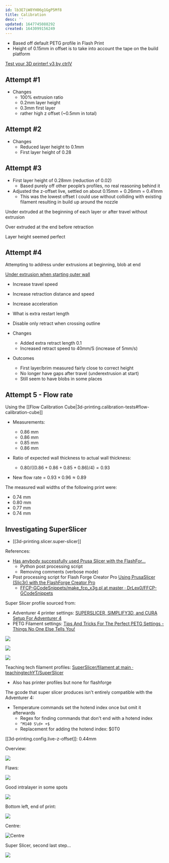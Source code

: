 ```yaml
---
id: lb3E7iW8YH06g1GgP5Mf8
title: Calibration
desc: ''
updated: 1647745088292
created: 1643099156249
---
```


- Based off default PETG profile in Flash Print
- Height of 0.15mm in offset is to take into account the tape on the build platform

[Test your 3D printer! v3 by ctrlV](https://www.thingiverse.com/thing:1363023/files)

## Attempt #1

- Changes
  - 100% extrusion ratio
  - 0.2mm layer height
  - 0.3mm first layer
  - rather high z offset (~0.5mm in total)

## Attempt #2

- Changes
  - Reduced layer height to 0.1mm
  - First layer height of 0.28

## Attempt #3

- First layer height of 0.28mm (reduction of 0.02)
  - Based purely off other people’s profiles, no real reasoning behind it
- Adjusted the z-offset live, settled on about 0.15mm + 0.26mm = 0.41mm
  - This was the lowest offset I could use without colliding with existing filament resulting in build up around the nozzle

Under extruded at the beginning of each layer or after travel without extrusion

Over extruded at the end before retraction

Layer height seemed perfect

## Attempt #4

Attempting to address under extrusions at beginning, blob at end

[Under extrusion when starting outer wall](https://3dprinting.stackexchange.com/a/10710)

- Increase travel speed
- Increase retraction distance and speed
- Increase acceleration
- What is extra restart length
- Disable only retract when crossing outline

- Changes
  - Added extra retract length 0.1
  - Increased retract speed to 40mm/S (increase of 5mm/s)

- Outcomes
  - First layer/brim measured fairly close to correct height
  - No longer have gaps after travel (underextrusion at start)
  - Still seem to have blobs in some places

## Attempt 5 - Flow rate

Using the [[Flow Calibration Cube|3d-printing.calibration-tests#flow-calibration-cube]]

- Measurements:

  - 0.86 mm
  - 0.86 mm
  - 0.85 mm
  - 0.86 mm

- Ratio of expected wall thickness to actual wall thickness:
  - $0.80/((0.86 +0.86 + 0.85 + 0.86)/4) = 0.93$
- New flow rate = $0.93 \times 0.96 \approx 0.89$

The measured wall widths of the following print were:

- 0.74 mm
- 0.80 mm
- 0.77 mm
- 0.74 mm


## Investigating SuperSlicer

- [[3d-printing.slicer.super-slicer]]

References:

- [Has anybody successfully used Prusa Slicer with the FlashFor...](https://forum.prusaprinters.org/forum/prusaslicer/has-anybody-successfully-used-prusa-slicer-with-the-flashforge-adventurer-3/)
  - Python post processing script
  - Removing comments (verbose mode)
- Post processing script for Flash Forge Creator Pro [Using PrusaSlicer (Slic3r) with the FlashForge Creator Pro](https://www.dr-lex.be/software/ffcp-slic3r-profiles.html#using)
  - [FFCP-GCodeSnippets/make_fcp_x3g.pl at master · DrLex0/FFCP-GCodeSnippets](https://github.com/DrLex0/FFCP-GCodeSnippets/blob/master/make_fcp_x3g.pl)

Super Slicer profile sourced from:

- Adventurer 4 printer settings: [SUPERSLICER, SIMPLIFY3D, and CURA Setup For Adventurer 4](https://www.youtube.com/watch?v=QMkjMrHNxME)
- PETG Filament settings: [Tips And Tricks For The Perfect PETG Settings - Things No One Else Tells You!](https://www.youtube.com/watch?v=FTos-G1QXeE)

![](assets/images/2022-03-19-17-50-12.png)

![](/assets/images/2022-03-19-17-50-22.png)

![](/assets/images/2022-03-19-17-50-50.png)


Teaching tech filament profiles: [SuperSlicer/filament at main · teachingtechYT/SuperSlicer](https://github.com/teachingtechYT/SuperSlicer/tree/main/filament)
  - Also has printer profiles but none for flashforge

The gcode that super slicer produces isn't entirely compatible with the Adventurer 4:

- Temperature commands set the hotend index once but omit it afterwards
  - Regex for finding commands that don't end with a hotend index
  - `^M140 S\d+ +$`
  - Replacement for adding the hotend index: $0T0



[[3d-printing.config.live-z-offset]]: 0.44mm

Overview:

![](assets/images/2022-03-20-12-35-15.png)

Flaws:

![](assets/images/2022-03-20-12-36-12.png)

Good intralayer in some spots

![](assets/images/2022-03-20-12-42-33.png)

Bottom left, end of print:

![](assets/images/2022-03-20-12-42-12.png)

Centre:

![Centre](assets/images/2022-03-20-12-37-01.png)

Super Slicer, second last step...

![](assets/images/2022-03-20-12-40-56.png)


